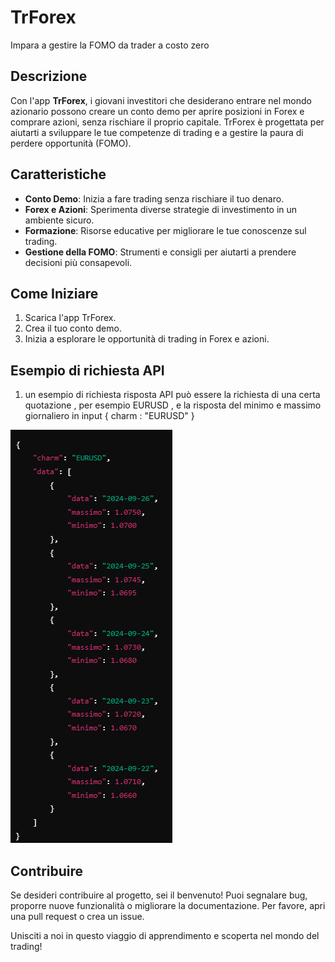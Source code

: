 # TrForex

Impara a gestire la FOMO da trader a costo zero

## Descrizione

Con l'app **TrForex**, i giovani investitori che desiderano entrare nel mondo azionario possono creare un conto demo per aprire posizioni in Forex e comprare azioni, senza rischiare il proprio capitale. TrForex è progettata per aiutarti a sviluppare le tue competenze di trading e a gestire la paura di perdere opportunità (FOMO).

## Caratteristiche

- **Conto Demo**: Inizia a fare trading senza rischiare il tuo denaro.
- **Forex e Azioni**: Sperimenta diverse strategie di investimento in un ambiente sicuro.
- **Formazione**: Risorse educative per migliorare le tue conoscenze sul trading.
- **Gestione della FOMO**: Strumenti e consigli per aiutarti a prendere decisioni più consapevoli.

## Come Iniziare

1. Scarica l'app TrForex.
2. Crea il tuo conto demo.
3. Inizia a esplorare le opportunità di trading in Forex e azioni.

## Esempio di richiesta API

1. un esempio di richiesta risposta API può essere la richiesta di una certa quotazione , per esempio EURUSD , e la risposta del minimo e massimo giornaliero
   in input
  {
  	charm : "EURUSD"
  }

 ![output della richiesta](img/ReadmeImage1.png)


## Contribuire

Se desideri contribuire al progetto, sei il benvenuto! Puoi segnalare bug, proporre nuove funzionalità o migliorare la documentazione. Per favore, apri una pull request o crea un issue.

Unisciti a noi in questo viaggio di apprendimento e scoperta nel mondo del trading!
